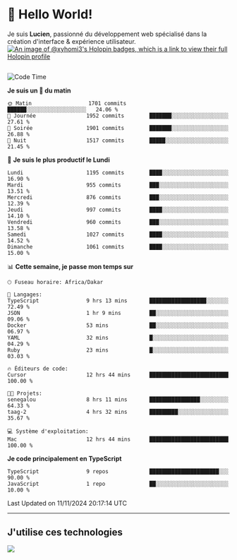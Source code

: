 # 👋 Hello World!

Je suis **Lucien**, passionné du développement web spécialisé dans la création d'interface & expérience utilisateur.
[![An image of @xyhomi3's Holopin badges, which is a link to view their full Holopin profile](https://holopin.me/xyhomi3)](https://holopin.io/@xyhomi3)

##

<!--START_SECTION:waka-->
![Code Time](http://img.shields.io/badge/Code%20Time-2%2C506%20hrs%2024%20mins-blue)

**Je suis un 🐤 du matin** 

```text
🌞 Matin                  1701 commits        ██████░░░░░░░░░░░░░░░░░░░   24.06 % 
🌆 Journée                1952 commits        ███████░░░░░░░░░░░░░░░░░░   27.61 % 
🌃 Soirée                 1901 commits        ███████░░░░░░░░░░░░░░░░░░   26.88 % 
🌙 Nuit                   1517 commits        █████░░░░░░░░░░░░░░░░░░░░   21.45 % 
```
📅 **Je suis le plus productif le Lundi** 

```text
Lundi                    1195 commits        ████░░░░░░░░░░░░░░░░░░░░░   16.90 % 
Mardi                    955 commits         ███░░░░░░░░░░░░░░░░░░░░░░   13.51 % 
Mercredi                 876 commits         ███░░░░░░░░░░░░░░░░░░░░░░   12.39 % 
Jeudi                    997 commits         ████░░░░░░░░░░░░░░░░░░░░░   14.10 % 
Vendredi                 960 commits         ███░░░░░░░░░░░░░░░░░░░░░░   13.58 % 
Samedi                   1027 commits        ████░░░░░░░░░░░░░░░░░░░░░   14.52 % 
Dimanche                 1061 commits        ████░░░░░░░░░░░░░░░░░░░░░   15.00 % 
```


📊 **Cette semaine, je passe mon temps sur** 

```text
🕑︎ Fuseau horaire: Africa/Dakar

💬 Langages: 
TypeScript               9 hrs 13 mins       ██████████████████░░░░░░░   72.49 % 
JSON                     1 hr 9 mins         ██░░░░░░░░░░░░░░░░░░░░░░░   09.06 % 
Docker                   53 mins             ██░░░░░░░░░░░░░░░░░░░░░░░   06.97 % 
YAML                     32 mins             █░░░░░░░░░░░░░░░░░░░░░░░░   04.29 % 
Ruby                     23 mins             █░░░░░░░░░░░░░░░░░░░░░░░░   03.03 % 

🔥 Éditeurs de code: 
Cursor                   12 hrs 44 mins      █████████████████████████   100.00 % 

🐱‍💻 Projets: 
senegalou                8 hrs 11 mins       ████████████████░░░░░░░░░   64.33 % 
taag-2                   4 hrs 32 mins       █████████░░░░░░░░░░░░░░░░   35.67 % 

💻 Système d'exploitation: 
Mac                      12 hrs 44 mins      █████████████████████████   100.00 % 
```

**Je code principalement en TypeScript** 

```text
TypeScript               9 repos             ██████████████████████░░░   90.00 % 
JavaScript               1 repo              ██░░░░░░░░░░░░░░░░░░░░░░░   10.00 % 
```




 Last Updated on 11/11/2024 20:17:14 UTC
<!--END_SECTION:waka-->
---

## J'utilise ces technologies

<p align="left">
  <a href="https://skillicons.dev">
    <img src="https://skillicons.dev/icons?i=ts,js,md,scss,tailwind,react,docker,express,astro,vite,nextjs,vercel,figma,ableton" />
  </a>
</p>

